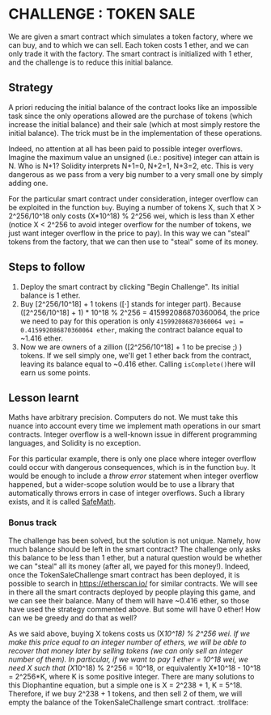 # CHALLENGE : TOKEN SALE

We are given a smart contract which simulates a token factory, where we can buy, and to which we can sell. Each token costs 1
ether, and we can only trade it with the factory. The smart contract is initialized with 1 ether, and the challenge is to
reduce this initial balance.

## Strategy

A priori reducing the initial balance of the contract looks like an impossible task since the only operations allowed are the
purchase of tokens (which increase the initial balance) and their sale (which at most simply restore the initial balance). The
trick must be in the implementation of these operations.

Indeed, no attention at all has been paid to possible integer overflows. Imagine the maximum value an unsigned (i.e.:
positive) integer can attain is N. Who is N+1? Solidity interprets N+1=0, N+2=1, N+3=2, etc. This is very dangerous
as we pass from a very big number to a very small one by simply adding one.

For the particular smart contract under consideration, integer overflow can be exploited in the function `buy`. Buying a number
of tokens X, such that X > 2^256/10^18 only costs (X*10^18) % 2^256 wei, which is less than X ether (notice X < 2^256 to
avoid integer overflow for the number of tokens, we just want integer overflow in the price to pay). In this way we can "steal"
tokens from the factory, that we can then use to "steal" some of its money.

## Steps to follow

1. Deploy the smart contract by clicking "Begin Challenge". Its initial balance is 1 ether.
2. Buy [2^256/10^18] + 1 tokens ([·] stands for integer part). Because ([2^256/10^18] + 1) * 10^18 % 2^256 = 415992086870360064,
the price we need to pay for this operation is only `415992086870360064 wei = 0.415992086870360064 ether`, making the contract
balance equal to ~1.416 ether.
3. Now we are owners of a zillion ([2^256/10^18] + 1 to be precise ;) ) tokens. If we sell simply one, we'll get 1 ether back
from the contract, leaving its balance equal to ~0.416 ether. Calling `isComplete()`here will earn us some points.

## Lesson learnt

Maths have arbitrary precision. Computers do not. We must take this nuance into account every time we implement math
operations in our smart contracts. Integer overflow is a well-known issue in different programming languages, and Solidity is
no exception.

For this particular example, there is only one place where integer overflow could occur with dangerous
consequences, which is in the function `buy`. It would be enough to include a *throw error* statement when integer overflow
happened, but a wider-scope solution would be to use a library that automatically throws errors in case of integer overflows.
Such a library exists, and it is called [SafeMath](
https://github.com/OpenZeppelin/openzeppelin-solidity/blob/master/contracts/math/SafeMath.sol).

### Bonus track

The challenge has been solved, but the solution is not unique. Namely, how much balance should be left in the smart contract?
The challenge only asks this balance to be less than 1 ether, but a natural question would be whether we can "steal" all its
money (after all, we payed for this money!). Indeed, once the TokenSaleChallenge smart contract has been deployed, it is
possible to search in https://etherscan.io/ for similar contracts. We will see in there all the smart contracts deployed by
people playing this game, and we can see their balance. Many of them will have ~0.416 ether, so those have used the strategy
commented above. But some will have 0 ether! How can we be greedy and do that as well?

As we said above, buying X tokens costs us (X*10^18) % 2^256 wei. If we make this price equal to an integer number of ethers,
we will be able to recover that money later by selling tokens (we can only sell an integer number of them).  In particular,
if we want to pay 1 ether = 10^18 wei, we need X such that (X*10^18) % 2^256 = 10^18, or equivalently
X\*10^18 - 10^18 = 2^256\*K, where K is some positive integer. There are many solutions to this Diophantine equation, but a
simple one is X = 2^238 + 1, K = 5^18. Therefore, if we buy 2^238 + 1 tokens, and then sell 2 of them, we will empty
the balance of the TokenSaleChallenge smart contract. :trollface:

